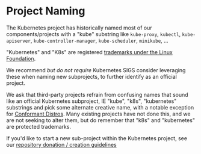 # Project Naming

The Kubernetes project has historically named most of our components/projects with a "kube" substring like `kube-proxy`, `kubectl`, `kube-apiserver`, `kube-controller-manager`, `kube-scheduler`, `minikube`, ...

"Kubernetes" and "K8s" are registered [trademarks under the Linux Foundation](https://www.linuxfoundation.org/legal/trademarks).

We recommend *but do not require* Kubernetes SIGS consider leveraging these when naming new subprojects, to further identify as an official project.

We ask that third-party projects refrain from confusing names that sound like an official Kubernetes subproject, IE "kube", "k8s", "kubernetes" substrings and pick some alternate creative name, with a notable exception for [Conformant Distros](https://www.cncf.io/training/certification/software-conformance/). Many existing projects have not done this, and we are not seeking to alter them, but do remember that "k8s" and "kubernetes" are protected trademarks.

If you'd like to start a new sub-project within the Kubernetes project, see our [repository donation / creation guidelines](https://git.k8s.io/community/github-management/kubernetes-repositories.md)
